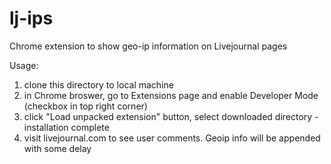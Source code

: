 # lj-ips

Chrome extension to show geo-ip information on Livejournal pages

Usage: 

1. clone this directory to local machine
2. in Chrome broswer, go to Extensions page and enable Developer Mode (checkbox in top right corner)
3. click "Load unpacked extension" button, select downloaded directory - installation complete
4. visit livejournal.com to see user comments. Geoip info will be appended with some delay


 

